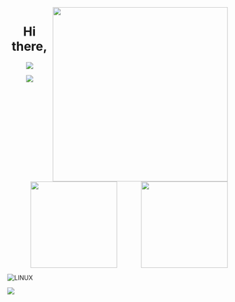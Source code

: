 <img align="right" width="400" src="https://github.com/images/modules/search/dark.png">
<h1 align="center">
  Hi there,
</h1>

<div align=center>
  <p align="center" color="#f71e1e"><img src="https://readme-typing-svg.herokuapp.com?lines=I'm+Vu+Duc+An!;Nice+to+see+you+❤"></p>
  <p><img align="center" src="https://github-readme-streak-stats.herokuapp.com/?user=da0ran9e&&theme=tokyonight"/></p>
  <a href="#" title="da0ran9e">
    <img height="198" align="center" src="https://github-readme-stats-sigma-five.vercel.app/api/top-langs/?username=da0ran9e&hide=c%23,powershell,Mathematica,Ruby,Objective-C,Objective-C%2b%2b,Cuda&title_color=61dafb&text_color=ffffff&icon_color=61dafb&bg_color=20232a&langs_count=8&layout=compact&border_color=61dafb&hide_border=true" />
  </a>
  <a href="#" title="da0ran9e">
    <img align="right" height="198" src="https://github-readme-stats-sigma-five.vercel.app/api?username=da0ran9e&show_icons=true&theme=react&border_color=61dafb&hide_border=true" />
  </a>
</div>


![LINUX](https://img.shields.io/badge/Linux-FCC624?style=flat-square&logo=linux&logoColor=black)




<p align="left"> <img src="https://komarev.com/ghpvc/?username=da0ran9e&label=Profile%20views&color=0e75b6&style=flat" /> </p>
